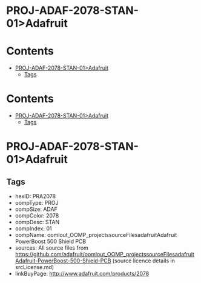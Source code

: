 
PROJ-ADAF-2078-STAN-01>Adafruit
===============================

Contents
========

* [PROJ-ADAF-2078-STAN-01>Adafruit](#proj-adaf-2078-stan-01adafruit)
	* [Tags](#tags)

Contents
========

* [PROJ-ADAF-2078-STAN-01>Adafruit](#proj-adaf-2078-stan-01adafruit)
	* [Tags](#tags)

# PROJ-ADAF-2078-STAN-01>Adafruit

## Tags

- hexID: PRA2078
- oompType: PROJ
- oompSize: ADAF
- oompColor: 2078
- oompDesc: STAN
- oompIndex: 01
- oompName: oomlout_OOMP_projectssourceFilesadafruitAdafruit PowerBoost 500 Shield PCB
- sources: All source files from https://github.com/adafruit/oomlout_OOMP_projectssourceFilesadafruitAdafruit-PowerBoost-500-Shield-PCB (source licence details in srcLicense.md)
- linkBuyPage: http://www.adafruit.com/products/2078
